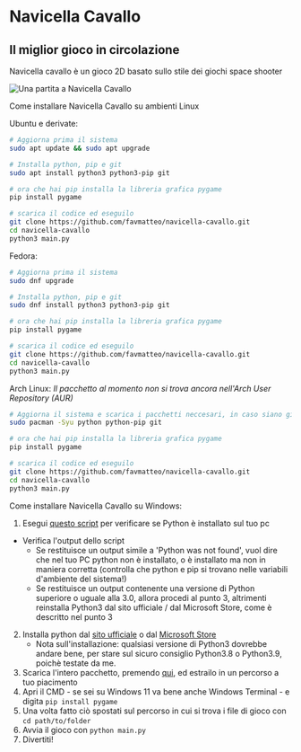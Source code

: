 # Navicella Cavallo
## Il miglior gioco in circolazione
Navicella cavallo è un gioco 2D basato sullo stile dei giochi space shooter

![Una partita a Navicella Cavallo](https://i.imgur.com/TFerhsL.png)

Come installare Navicella Cavallo su ambienti Linux

Ubuntu e derivate:

```sh
# Aggiorna prima il sistema
sudo apt update && sudo apt upgrade

# Installa python, pip e git
sudo apt install python3 python3-pip git

# ora che hai pip installa la libreria grafica pygame
pip install pygame

# scarica il codice ed eseguilo
git clone https://github.com/favmatteo/navicella-cavallo.git
cd navicella-cavallo
python3 main.py
```

Fedora:

```sh
# Aggiorna prima il sistema
sudo dnf upgrade

# Installa python, pip e git
sudo dnf install python3 python3-pip git

# ora che hai pip installa la libreria grafica pygame
pip install pygame

# scarica il codice ed eseguilo
git clone https://github.com/favmatteo/navicella-cavallo.git
cd navicella-cavallo
python3 main.py
```

Arch Linux:
_Il pacchetto al momento non si trova ancora nell'Arch User Repository (AUR)_

```sh
# Aggiorna il sistema e scarica i pacchetti neccesari, in caso siano già presenti puoi reinstallarli 
sudo pacman -Syu python python-pip git

# ora che hai pip installa la libreria grafica pygame
pip install pygame

# scarica il codice ed eseguilo
git clone https://github.com/favmatteo/navicella-cavallo.git
cd navicella-cavallo
python3 main.py
```

Come installare Navicella Cavallo su Windows:
1. Esegui [questo script](https://pastebin.com/bLYxq1HT) per verificare se Python è installato sul tuo pc
  - Verifica l'output dello script
    - Se restituisce un output simile a 'Python was not found', vuol dire che nel tuo PC
      python non è installato, o è installato ma non in maniera corretta (controlla che python e pip si trovano nelle variabili
      d'ambiente del sistema!)
    - Se restituisce un output contenente una versione di Python superiore o uguale alla 3.0, allora procedi al punto 3, altrimenti
      reinstalla Python3 dal sito ufficiale / dal Microsoft Store, come è descritto nel punto 3
2. Installa python dal [sito ufficiale](https://www.python.org/) o dal [Microsoft Store](https://www.microsoft.com/en-us/p/python-39/9p7qfqmjrfp7#activetab=pivot:overviewtab)
   - Nota sull'installazione: qualsiasi versione di Python3 dovrebbe andare bene, per stare sul sicuro consiglio Python3.8 o Python3.9, poichè testate da me.
3. Scarica l'intero pacchetto, premendo [qui](https://github.com/favmatteo/navicella-cavallo/archive/refs/heads/main.zip), ed estrailo in un percorso a tuo piacimento
4. Apri il CMD - se sei su Windows 11 va bene anche Windows Terminal - e digita ``` pip install pygame ```
5. Una volta fatto ciò spostati sul percorso in cui si trova i file di gioco con ``` cd path/to/folder ```
6. Avvia il gioco con ```python main.py ```
7. Divertiti!
